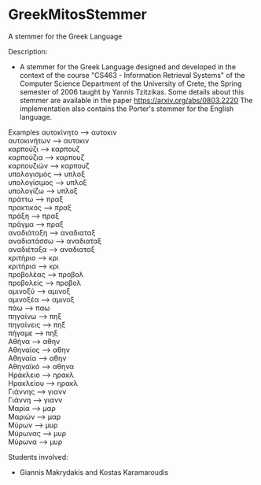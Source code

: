 # GreekMitosStemmer
A stemmer for the Greek Language 

Description:
* A stemmer for the Greek Language designed and  developed in the context of the course "CS463 - Information Retrieval Systems" of the Computer Science Department 
of the University of Crete, the Spring semester of 2006 taught by Yannis Tzitzikas.
Some details about this stemmer are available in the paper https://arxiv.org/abs/0803.2220
The implementation also contains the Porter's stemmer for the English language.

Examples
  αυτοκίνητο --> αυτοκιν <br>
 αυτοκινήτων --> αυτοκιν <br>
    καρπούζι --> καρπουζ <br>
   καρπούζια --> καρπουζ <br>
  καρπουζιών --> καρπουζ <br>
 υπολογισμός --> υπλοξ <br>
υπολογίσιμος --> υπλοξ <br>
   υπολογίζω --> υπλοξ <br>
      πράττω --> πραξ <br>
   πρακτικός --> πραξ<br>
       πράξη --> πραξ <br>
      πράγμα --> πραξ <br>
  αναδιάταξη --> αναδιαταξ <br>
 αναδιατάσσω --> αναδιαταξ <br>
  αναδιέταξα --> αναδιαταξ <br>
    κριτήριο --> κρι <br>
    κριτήρια --> κρι <br>
   προβολέας --> προβολ <br>
   προβολείς --> προβολ <br>
     αμινοξύ --> αμινοξ <br>
    αμινοξέα --> αμινοξ <br>
         πάω --> παω <br>
     πηγαίνω --> πηξ <br>
   πηγαίνεις --> πηξ <br>
      πήγαμε --> πηξ <br>
       Αθήνα --> αθην <br>
    Αθηναίος --> αθην <br>
     Αθηναία --> αθην <br>
    Αθηναϊκό --> αθηνα <br>
    Ηράκλειο --> ηρακλ <br>
   Ηρακλείου --> ηρακλ <br>
     Γιάννης --> γιανν <br>
      Γιάννη --> γιανν <br>
       Μαρία --> μαρ <br>
      Μαριών --> μαρ <br>
       Μύρων --> μυρ <br>
     Μύρωνας --> μυρ <br>
      Μύρωνα --> μυρ <br>


Students involved:
* Giannis Makrydakis and Kostas Karamaroudis

